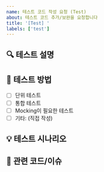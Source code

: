 ```yaml
---
name: 테스트 코드 작성 요청 (Test)
about: 테스트 코드 추가/보완을 요청합니다
title: '[Test] '
labels: ['test']
---
```


## 🔍 테스트 설명
<!-- 어떤 기능, 클래스, 모듈에 대한 테스트인지 명시해주세요 -->

## 🧪 테스트 방법
- [ ] 단위 테스트
- [ ] 통합 테스트
- [ ] Mocking이 필요한 테스트
- [ ] 기타: (직접 작성)

## 💡 테스트 시나리오
<!-- 예상 입력/출력, 주요 검증 포인트 등 기술 -->

## 📎 관련 코드/이슈
<!-- 테스트 대상과 관련된 코드 링크나 이슈 번호 -->
